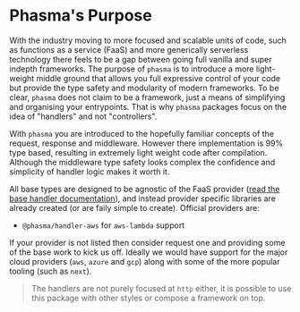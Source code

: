 # Phasma's Purpose

With the industry moving to more focused and scalable units of code, such as functions as a service (FaaS) and more generically serverless technology there feels to be a gap between going full vanilla and super indepth frameworks.
The purpose of `phasma` is to introduce a more light-weight middle ground that allows you full expressive control of your code but provide the type safety and modularity of modern frameworks.
To be clear, `phasma` does not claim to be a framework, just a means of simplifying and organising your entrypoints.
That is why `phasma` packages focus on the idea of "handlers" and not "controllers".

With `phasma` you are introduced to the hopefully familiar concepts of the request, response and middleware.
However there implementation is 99% type based, resulting in extremely light weight code after compilation.
Although the middleware type safety looks complex the confidence and simplicity of handler logic makes it worth it.

All base types are designed to be agnostic of the FaaS provider ([read the base handler documentation](./handler/01-overview.md)), and instead provider specific libraries are already created (or are faily simple to create).
Official providers are:

- `@phasma/handler-aws` for `aws-lambda` support

If your provider is not listed then consider request one and providing some of the base work to kick us off.
Ideally we would have support for the major cloud providers (`aws`, `azure` and `gcp`) along with some of the more popular tooling (such as `next`).

> The handlers are not purely focused at `http` either, it is possible to use this package with other styles or compose a framework on top.
